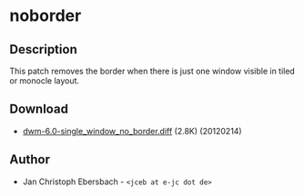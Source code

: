 noborder
========

Description
-----------
This patch removes the border when there is just one window visible in tiled or monocle layout.

Download
--------
* [dwm-6.0-single_window_no_border.diff](dwm-6.0-single_window_no_border.diff) (2.8K) (20120214)

Author
------
* Jan Christoph Ebersbach - `<jceb at e-jc dot de>`
